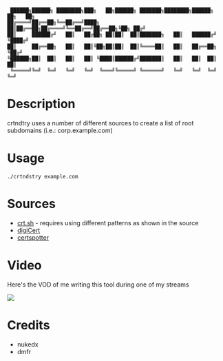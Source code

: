 ```

 ██████╗██████╗ ████████╗███╗   ██╗██████╗ ███████╗████████╗██████╗ ██╗   ██╗
██╔════╝██╔══██╗╚══██╔══╝████╗  ██║██╔══██╗██╔════╝╚══██╔══╝██╔══██╗╚██╗ ██╔╝
██║     ██████╔╝   ██║   ██╔██╗ ██║██║  ██║███████╗   ██║   ██████╔╝ ╚████╔╝ 
██║     ██╔══██╗   ██║   ██║╚██╗██║██║  ██║╚════██║   ██║   ██╔══██╗  ╚██╔╝  
╚██████╗██║  ██║   ██║   ██║ ╚████║██████╔╝███████║   ██║   ██║  ██║   ██║   
 ╚═════╝╚═╝  ╚═╝   ╚═╝   ╚═╝  ╚═══╝╚═════╝ ╚══════╝   ╚═╝   ╚═╝  ╚═╝   ╚═╝   

```
       
# Description
crtndtry uses a number of different sources to create a list of root subdomains (i.e.: corp.example.com)                                         

# Usage
```
./crtndstry example.com
```

# Sources 
- [crt.sh](https://crt.sh) - requires using different patterns as shown in the source 
- [digiCert](https://ssltools.digicert.com) 
- [certspotter](https://certspotter.com)

# Video
Here's the VOD of me writing this tool during one of my streams

[![](https://i9.ytimg.com/vi/o37L5n6w9BQ/hqdefault.jpg?time=1574090141631&sqp=CPTqyu4F&rs=AOn4CLD6SMPnUwpGndoGBc_lF2w91LQfnw)](https://youtu.be/o37L5n6w9BQ)


# Credits
- nukedx 
- dmfr

